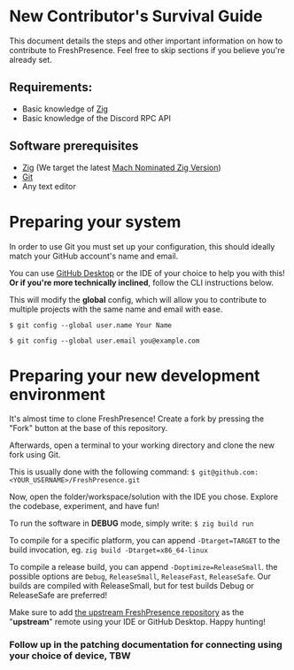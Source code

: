 # New Contributor's Survival Guide

This document details the steps and other important information on how to contribute to FreshPresence. Feel free to skip sections if you believe you're already set.

## Requirements:
- Basic knowledge of [Zig](https://ziglang.org/)
- Basic knowledge of the Discord RPC API

## Software prerequisites
- [Zig](https://ziglang.org) (We target the latest [Mach Nominated Zig Version](https://machengine.org/about/nominated-zig))
- [Git](https://git-scm.com)
- Any text editor

# Preparing your system
In order to use Git you must set up your configuration, this should ideally match your GitHub account's name and email. 

You can use [GitHub Desktop](https://desktop.github.com) or the IDE of your choice to help you with this! **Or if you're more technically inclined**, follow the CLI instructions below.

This will modify the **global** config, which will allow you to contribute to multiple projects with the same name and email with ease.

`$ git config --global user.name Your Name`

`$ git config --global user.email you@example.com`

# Preparing your new development environment
It's almost time to clone FreshPresence! Create a fork by pressing the "Fork" button at the base of this repository.

Afterwards, open a terminal to your working directory and clone the new fork using Git.

This is usually done with the following command: 
`$ git@github.com:<YOUR_USERNAME>/FreshPresence.git`

Now, open the folder/workspace/solution with the IDE you chose. Explore the codebase, experiment, and have fun!

To run the software in **DEBUG** mode, simply write: 
`$ zig build run`

To compile for a specific platform, you can append `-Dtarget=TARGET` to the build invocation, eg. `zig build -Dtarget=x86_64-linux`

To compile a release build, you can append `-Doptimize=ReleaseSmall`. the possible options are `Debug`, `ReleaseSmall`, `ReleaseFast`, `ReleaseSafe`. Our builds are compiled with ReleaseSmall, but for test builds Debug or ReleaseSafe are preferred!

Make sure to add [the upstream FreshPresence repository](https://github.com/LittleBigRefresh/FreshPresence) as the "**upstream**" remote using your IDE or GitHub Desktop. Happy hunting!

### Follow up in the patching documentation for connecting using your choice of device, TBW